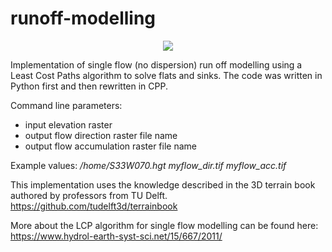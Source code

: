 # runoff-modelling

<p align="center">
  <img src="https://user-images.githubusercontent.com/38667147/154864849-9987f979-176a-4c88-8952-e31b32f39aed.png" />
</p>


Implementation of single flow (no dispersion) run off modelling using a Least Cost Paths algorithm to solve flats and sinks.
The code was written in Python first and then rewritten in CPP.

Command line parameters:
- input elevation raster
- output flow direction raster file name
- output flow accumulation raster file name

Example values:
_/home/S33W070.hgt myflow_dir.tif myflow_acc.tif_

This implementation uses the knowledge described in the 3D terrain book authored by professors from TU Delft. https://github.com/tudelft3d/terrainbook

More about the LCP algorithm for single flow modelling can be found here: https://www.hydrol-earth-syst-sci.net/15/667/2011/

